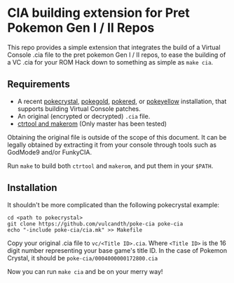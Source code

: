 CIA building extension for Pret Pokemon Gen I / II Repos
======================================

This repo provides a simple extension that integrates the build of a Virtual Console .cia file to the pret pokemon Gen I / II repos, to ease the building of a VC .cia for your ROM Hack down to something as simple as `make cia`.

Requirements
------------

* A recent [pokecrystal](https://github.com/pret/pokecrystal), [pokegold](https://github.com/pret/pokegold), [pokered](https://github.com/pret/pokered), or [pokeyellow](https://github.com/pret/pokeyellow) installation, that supports building Virtual Console patches.
* An original (encrypted or decrypted) `.cia` file.
* [ctrtool and makerom](https://github.com/profi200/Project_CTR) (Only master has been tested)

Obtaining the original file is outside of the scope of this document. It can be legally obtained by extracting it from your console through tools such as GodMode9 and/or FunkyCIA.

Run `make` to build both `ctrtool` and `makerom`, and put them in your `$PATH`.

Installation
------------

It shouldn't be more complicated than the following pokecrystal example:

```
cd <path to pokecrystal>
git clone https://github.com/vulcandth/poke-cia poke-cia
echo "-include poke-cia/cia.mk" >> Makefile
```

Copy your original .cia file to `vc/<Title ID>.cia`. Where `<Title ID>` is the 16 digit number representing your base game's title ID. In the case of Pokemon Crystal, it should be `poke-cia/0004000000172800.cia`

Now you can run `make cia` and be on your merry way!

